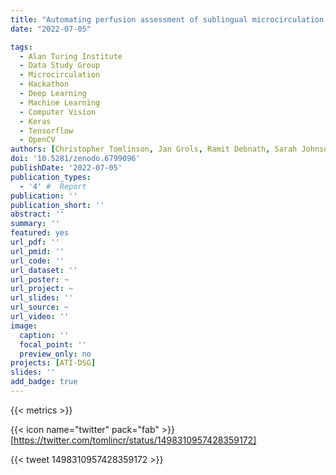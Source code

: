 ```yaml
---
title: "Automating perfusion assessment of sublingual microcirculation in critical illness"
date: "2022-07-05"

tags:
  - Alan Turing Institute
  - Data Study Group
  - Microcirculation
  - Hackathon
  - Deep Learning
  - Machine Learning
  - Computer Vision
  - Keras
  - Tensorflow
  - OpenCV
authors: [Christopher Tomlinson, Jan Grols, Ramit Debnath, Sarah Johnson, Max Barton, Tianyu Han, Seyedeh Nazanin Khatami, Giacomo Baldo, Aniketh Ramesh, Diego Cammarano, Kashif Rajpoot]
doi: '10.5281/zenodo.6799096'
publishDate: '2022-07-05'
publication_types:
  - '4' #  Report
publication: ''
publication_short: ''
abstract: ''
summary: ''
featured: yes
url_pdf: ''
url_pmid: ''
url_code: ''
url_dataset: ''
url_poster: ~
url_project: ~
url_slides: ''
url_source: ~
url_video: ''
image:
  caption: ''
  focal_point: ''
  preview_only: no
projects: [ATI-DSG]
slides: ''
add_badge: true
---
```


{{< metrics >}}

{{< icon name="twitter" pack="fab" >}} [https://twitter.com/tomlincr/status/1498310957428359172]  

{{< tweet 1498310957428359172 >}}
